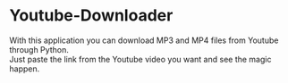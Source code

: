 # Youtube-Downloader
With this application you can download MP3 and MP4 files from Youtube through Python.  
Just paste the link from the Youtube video you want and see the magic happen.
